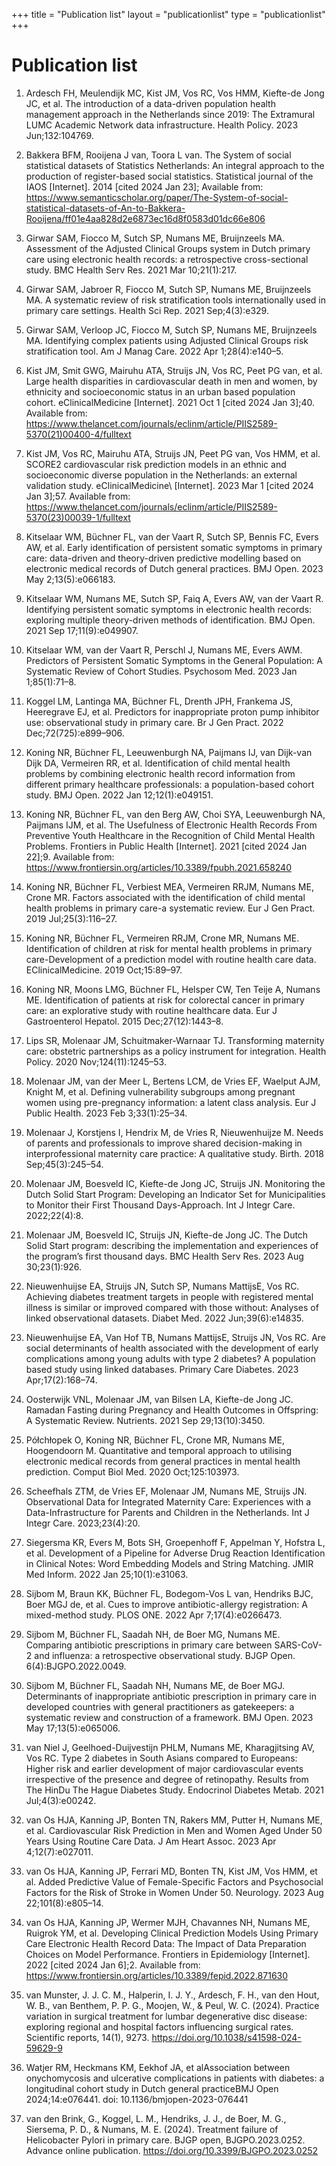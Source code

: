 +++
title = "Publication list"
layout = "publicationlist"
type = "publicationlist"
+++

# Publication list

1. Ardesch FH, Meulendijk MC, Kist JM, Vos RC, Vos HMM, Kiefte-de Jong JC, et al. The introduction of a data-driven population health management approach in the Netherlands since 2019: The Extramural LUMC Academic Network data infrastructure. Health Policy. 2023 Jun;132:104769.

1. Bakkera BFM, Rooijena J van, Toora L van. The System of social statistical datasets of Statistics Netherlands: An integral approach to the production of register-based social statistics. Statistical journal of the IAOS \[Internet\]. 2014 [cited 2024 Jan 23]; Available from: https://www.semanticscholar.org/paper/The-System-of-social-statistical-datasets-of-An-to-Bakkera-Rooijena/ff01e4aa828d2e6873ec16d8f0583d01dc66e806

1. Girwar SAM, Fiocco M, Sutch SP, Numans ME, Bruijnzeels MA. Assessment of the Adjusted Clinical Groups system in Dutch primary care using electronic health records: a retrospective cross-sectional study. BMC Health Serv Res. 2021 Mar 10;21(1):217.

1. Girwar SAM, Jabroer R, Fiocco M, Sutch SP, Numans ME, Bruijnzeels MA. A systematic review of risk stratification tools internationally used in primary care settings. Health Sci Rep. 2021 Sep;4(3):e329.

1. Girwar SAM, Verloop JC, Fiocco M, Sutch SP, Numans ME, Bruijnzeels MA. Identifying complex patients using Adjusted Clinical Groups risk stratification tool. Am J Manag Care. 2022 Apr 1;28(4):e140–5.

1. Kist JM, Smit GWG, Mairuhu ATA, Struijs JN, Vos RC, Peet PG van, et al. Large health disparities in cardiovascular death in men and women, by ethnicity and socioeconomic status in an urban based population cohort. eClinicalMedicine \[Internet\]. 2021 Oct 1 [cited 2024 Jan 3];40. Available from: https://www.thelancet.com/journals/eclinm/article/PIIS2589-5370(21)00400-4/fulltext

1. Kist JM, Vos RC, Mairuhu ATA, Struijs JN, Peet PG van, Vos HMM, et al. SCORE2 cardiovascular risk prediction models in an ethnic and socioeconomic diverse population in the Netherlands: an external validation study. eClinicalMedicine\ [Internet\]. 2023 Mar 1 [cited 2024 Jan 3];57. Available from: https://www.thelancet.com/journals/eclinm/article/PIIS2589-5370(23)00039-1/fulltext

1. Kitselaar WM, Büchner FL, van der Vaart R, Sutch SP, Bennis FC, Evers AW, et al. Early identification of persistent somatic symptoms in primary care: data-driven and theory-driven predictive modelling based on electronic medical records of Dutch general practices. BMJ Open. 2023 May 2;13(5):e066183.

1. Kitselaar WM, Numans ME, Sutch SP, Faiq A, Evers AW, van der Vaart R. Identifying persistent somatic symptoms in electronic health records: exploring multiple theory-driven methods of identification. BMJ Open. 2021 Sep 17;11(9):e049907.

1. Kitselaar WM, van der Vaart R, Perschl J, Numans ME, Evers AWM. Predictors of Persistent Somatic Symptoms in the General Population: A Systematic Review of Cohort Studies. Psychosom Med. 2023 Jan 1;85(1):71–8.

1. Koggel LM, Lantinga MA, Büchner FL, Drenth JPH, Frankema JS, Heeregrave EJ, et al. Predictors for inappropriate proton pump inhibitor use: observational study in primary care. Br J Gen Pract. 2022 Dec;72(725):e899–906.

1. Koning NR, Büchner FL, Leeuwenburgh NA, Paijmans IJ, van Dijk-van Dijk DA, Vermeiren RR, et al. Identification of child mental health problems by combining electronic health record information from different primary healthcare professionals: a population-based cohort study. BMJ Open. 2022 Jan 12;12(1):e049151.

1. Koning NR, Büchner FL, van den Berg AW, Choi SYA, Leeuwenburgh NA, Paijmans IJM, et al. The Usefulness of Electronic Health Records From Preventive Youth Healthcare in the Recognition of Child Mental Health Problems. Frontiers in Public Health \[Internet\]. 2021 [cited 2024 Jan 22];9. Available from: https://www.frontiersin.org/articles/10.3389/fpubh.2021.658240

1. Koning NR, Büchner FL, Verbiest MEA, Vermeiren RRJM, Numans ME, Crone MR. Factors associated with the identification of child mental health problems in primary care-a systematic review. Eur J Gen Pract. 2019 Jul;25(3):116–27.

1. Koning NR, Büchner FL, Vermeiren RRJM, Crone MR, Numans ME. Identification of children at risk for mental health problems in primary care-Development of a prediction model with routine health care data. EClinicalMedicine. 2019 Oct;15:89–97.

1. Koning NR, Moons LMG, Büchner FL, Helsper CW, Ten Teije A, Numans ME. Identification of patients at risk for colorectal cancer in primary care: an explorative study with routine healthcare data. Eur J Gastroenterol Hepatol. 2015 Dec;27(12):1443–8.

1. Lips SR, Molenaar JM, Schuitmaker-Warnaar TJ. Transforming maternity care: obstetric partnerships as a policy instrument for integration. Health Policy. 2020 Nov;124(11):1245–53.

1. Molenaar JM, van der Meer L, Bertens LCM, de Vries EF, Waelput AJM, Knight M, et al. Defining vulnerability subgroups among pregnant women using pre-pregnancy information: a latent class analysis. Eur J Public Health. 2023 Feb 3;33(1):25–34.

1. Molenaar J, Korstjens I, Hendrix M, de Vries R, Nieuwenhuijze M. Needs of parents and professionals to improve shared decision-making in interprofessional maternity care practice: A qualitative study. Birth. 2018 Sep;45(3):245–54.

1. Molenaar JM, Boesveld IC, Kiefte-de Jong JC, Struijs JN. Monitoring the Dutch Solid Start Program: Developing an Indicator Set for Municipalities to Monitor their First Thousand Days-Approach. Int J Integr Care. 2022;22(4):8.

1. Molenaar JM, Boesveld IC, Struijs JN, Kiefte-de Jong JC. The Dutch Solid Start program: describing the implementation and experiences of the program’s first thousand days. BMC Health Serv Res. 2023 Aug 30;23(1):926.

1. Nieuwenhuijse EA, Struijs JN, Sutch SP, Numans MattijsE, Vos RC. Achieving diabetes treatment targets in people with registered mental illness is similar or improved compared with those without: Analyses of linked observational datasets. Diabet Med. 2022 Jun;39(6):e14835.

1. Nieuwenhuijse EA, Van Hof TB, Numans MattijsE, Struijs JN, Vos RC. Are social determinants of health associated with the development of early complications among young adults with type 2 diabetes? A population based study using linked databases. Primary Care Diabetes. 2023 Apr;17(2):168–74.

1. Oosterwijk VNL, Molenaar JM, van Bilsen LA, Kiefte-de Jong JC. Ramadan Fasting during Pregnancy and Health Outcomes in Offspring: A Systematic Review. Nutrients. 2021 Sep 29;13(10):3450.

1. Półchłopek O, Koning NR, Büchner FL, Crone MR, Numans ME, Hoogendoorn M. Quantitative and temporal approach to utilising electronic medical records from general practices in mental health prediction. Comput Biol Med. 2020 Oct;125:103973.

1. Scheefhals ZTM, de Vries EF, Molenaar JM, Numans ME, Struijs JN. Observational Data for Integrated Maternity Care: Experiences with a Data-Infrastructure for Parents and Children in the Netherlands. Int J Integr Care. 2023;23(4):20.

1. Siegersma KR, Evers M, Bots SH, Groepenhoff F, Appelman Y, Hofstra L, et al. Development of a Pipeline for Adverse Drug Reaction Identification in Clinical Notes: Word Embedding Models and String Matching. JMIR Med Inform. 2022 Jan 25;10(1):e31063.

1. Sijbom M, Braun KK, Büchner FL, Bodegom-Vos L van, Hendriks BJC, Boer MGJ de, et al. Cues to improve antibiotic-allergy registration: A mixed-method study. PLOS ONE. 2022 Apr 7;17(4):e0266473.

1. Sijbom M, Büchner FL, Saadah NH, de Boer MG, Numans ME. Comparing antibiotic prescriptions in primary care between SARS-CoV-2 and influenza: a retrospective observational study. BJGP Open. 6(4):BJGPO.2022.0049.

1. Sijbom M, Büchner FL, Saadah NH, Numans ME, de Boer MGJ. Determinants of inappropriate antibiotic prescription in primary care in developed countries with general practitioners as gatekeepers: a systematic review and construction of a framework. BMJ Open. 2023 May 17;13(5):e065006.

1. van Niel J, Geelhoed-Duijvestijn PHLM, Numans ME, Kharagjitsing AV, Vos RC. Type 2 diabetes in South Asians compared to Europeans: Higher risk and earlier development of major cardiovascular events irrespective of the presence and degree of retinopathy. Results from The HinDu The Hague Diabetes Study. Endocrinol Diabetes Metab. 2021 Jul;4(3):e00242.

1. van Os HJA, Kanning JP, Bonten TN, Rakers MM, Putter H, Numans ME, et al. Cardiovascular Risk Prediction in Men and Women Aged Under 50 Years Using Routine Care Data. J Am Heart Assoc. 2023 Apr 4;12(7):e027011.

1. van Os HJA, Kanning JP, Ferrari MD, Bonten TN, Kist JM, Vos HMM, et al. Added Predictive Value of Female-Specific Factors and Psychosocial Factors for the Risk of Stroke in Women Under 50. Neurology. 2023 Aug 22;101(8):e805–14.

1. van Os HJA, Kanning JP, Wermer MJH, Chavannes NH, Numans ME, Ruigrok YM, et al. Developing Clinical Prediction Models Using Primary Care Electronic Health Record Data: The Impact of Data Preparation Choices on Model Performance. Frontiers in Epidemiology \[Internet\]. 2022 [cited 2024 Jan 6];2. Available from: https://www.frontiersin.org/articles/10.3389/fepid.2022.871630

1. van Munster, J. J. C. M., Halperin, I. J. Y., Ardesch, F. H., van den Hout, W. B., van Benthem, P. P. G., Moojen, W., & Peul, W. C. (2024). Practice variation in surgical treatment for lumbar degenerative disc disease: exploring regional and hospital factors influencing surgical rates. Scientific reports, 14(1), 9273. https://doi.org/10.1038/s41598-024-59629-9

1. Watjer RM, Heckmans KM, Eekhof JA, et alAssociation between onychomycosis and ulcerative complications in patients with diabetes: a longitudinal cohort study in Dutch general practiceBMJ Open 2024;14:e076441. doi: 10.1136/bmjopen-2023-076441

1. van den Brink, G., Koggel, L. M., Hendriks, J. J., de Boer, M. G., Siersema, P. D., & Numans, M. E. (2024). Treatment failure of Helicobacter Pylori in primary care. BJGP open, BJGPO.2023.0252. Advance online publication. https://doi.org/10.3399/BJGPO.2023.0252
